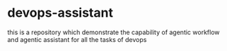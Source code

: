 # devops-assistant
this is a repository which demonstrate the capability of agentic workflow and agentic assistant for all the tasks of devops
